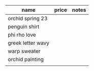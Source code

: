 | name              | price | notes |
| ----------------- | ----- | ----- |
| orchid spring 23  |       |       |
| penguin shirt     |       |       |
| phi rho love      |       |       |
| greek letter wavy |       |       |
| warp sweater      |       |       |
| orchid painting   |       |       |
|                   |       |       |
